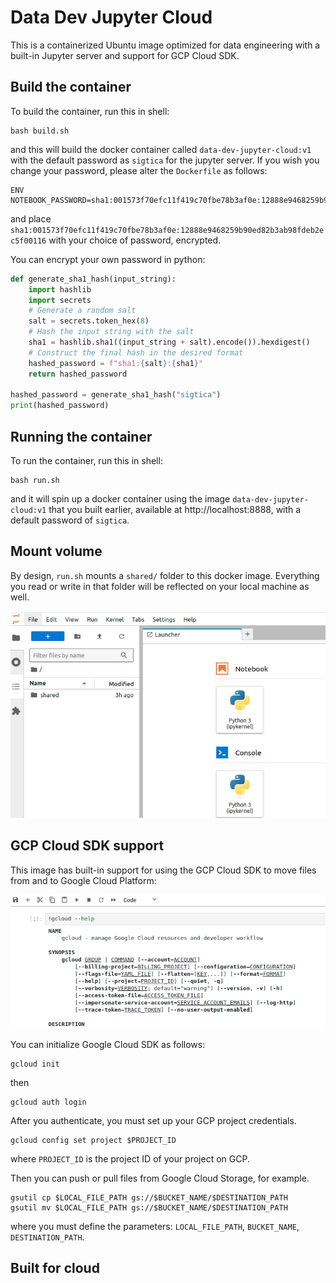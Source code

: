 # Data Dev Jupyter Cloud 

This is a containerized Ubuntu image optimized for data engineering with a built-in Jupyter server and support for GCP Cloud SDK.


## Build the container

To build the container, run this in shell:
```shell
bash build.sh
```
and this will build the docker container called `data-dev-jupyter-cloud:v1` with the default password as `sigtica` for the jupyter server. If you wish you change your password, please alter the `Dockerfile` as follows:
```
ENV NOTEBOOK_PASSWORD=sha1:001573f70efc11f419c70fbe78b3af0e:12888e9468259b90ed82b3ab98fdeb2ec5f00116
```
and place `sha1:001573f70efc11f419c70fbe78b3af0e:12888e9468259b90ed82b3ab98fdeb2ec5f00116` with your choice of password, encrypted. 

You can encrypt your own password in python:
```python
def generate_sha1_hash(input_string):
    import hashlib
    import secrets
    # Generate a random salt
    salt = secrets.token_hex(8)
    # Hash the input string with the salt
    sha1 = hashlib.sha1((input_string + salt).encode()).hexdigest()
    # Construct the final hash in the desired format
    hashed_password = f"sha1:{salt}:{sha1}"
    return hashed_password

hashed_password = generate_sha1_hash("sigtica")
print(hashed_password)
```

## Running the container 

To run the container, run this in shell:
```shell
bash run.sh
```
and it will spin up a docker container using the image `data-dev-jupyter-cloud:v1` that you built earlier, available at http://localhost:8888, with a default password of `sigtica`. 

## Mount volume

By design, `run.sh` mounts a `shared/` folder to this docker image. Everything you read or write in that folder will be reflected on your local machine as well. 

![shared volume](images/shared_folder.png)




## GCP Cloud SDK support

This image has built-in support for using the GCP Cloud SDK to move files from and to Google Cloud Platform:

![Cloud SDK](images/gcloud.png)

You can initialize Google Cloud SDK as follows:
```shell
gcloud init
```
then
```shell
gcloud auth login
```

After you authenticate, you must set up your GCP project credentials.
```shell
gcloud config set project $PROJECT_ID
```
where `PROJECT_ID` is the project ID of your project on GCP.


Then you can push or pull files from Google Cloud Storage, for example.
```shell
gsutil cp $LOCAL_FILE_PATH gs://$BUCKET_NAME/$DESTINATION_PATH
gsutil mv $LOCAL_FILE_PATH gs://$BUCKET_NAME/$DESTINATION_PATH
```
where you must define the parameters: `LOCAL_FILE_PATH`, `BUCKET_NAME`, `DESTINATION_PATH`.


## Built for cloud






